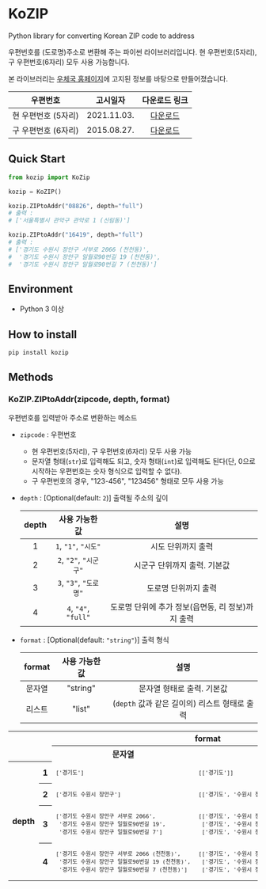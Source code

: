 # KoZIP

Python library for converting Korean ZIP code to address

우편번호를 (도로명)주소로 변환해 주는 파이썬 라이브러리입니다. 현 우편번호(5자리), 구 우편번호(6자리) 모두 사용 가능합니다.

본 라이브러리는 [우체국 홈페이지](https://www.epost.go.kr/search/zipcode/cmzcd002k01.jsp)에 고지된 정보를 바탕으로 만들어졌습니다.

|      우편번호       |  고시일자   |                              다운로드 링크                               |
| :-----------------: | :---------: | :----------------------------------------------------------------------: |
| 현 우편번호 (5자리) | 2021.11.03. | [다운로드](https://www.epost.go.kr/search/zipcode/areacdAddressDown.jsp) |
| 구 우편번호 (6자리) | 2015.08.27. |  [다운로드](https://www.epost.go.kr/search/zipcode/newAddressDown.jsp)   |

## Quick Start

```python
from kozip import KoZip

kozip = KoZIP()

kozip.ZIPtoAddr("08826", depth="full")
# 출력 :
# ['서울특별시 관악구 관악로 1 (신림동)']

kozip.ZIPtoAddr("16419", depth="full")
# 출력 :
# ['경기도 수원시 장안구 서부로 2066 (천천동)',
#  '경기도 수원시 장안구 일월로90번길 19 (천천동)',
#  '경기도 수원시 장안구 일월로90번길 7 (천천동)']
```

## Environment

- Python 3 이상

## How to install

`pip install kozip`

## Methods

### KoZIP.ZIPtoAddr(zipcode, depth, format)

우편번호를 입력받아 주소로 변환하는 메소드

- `zipcode` : 우편번호
  - 현 우편번호(5자리), 구 우편번호(6자리) 모두 사용 가능
  - 문자열 형태(`str`)로 입력해도 되고, 숫자 형태(`int`)로 입력해도 된다(단, 0으로 시작하는 우편번호는 숫자 형식으로 입력할 수 없다).
  - 구 우편번호의 경우, "123-456", "123456" 형태로 모두 사용 가능

- `depth` : [Optional(default: `2`)] 출력될 주소의 깊이

    | depth |     사용 가능한 값     |                       설명                        |
    | :---: | :--------------------: | :-----------------------------------------------: |
    |   1   |  `1`, `"1"`, `"시도"`  |                시도 단위까지 출력                 |
    |   2   | `2`, `"2"`, `"시군구"` |           시군구 단위까지 출력. 기본값            |
    |   3   | `3`, `"3"`, `"도로명"` |               도로명 단위까지 출력                |
    |   4   |  `4`, `"4"`, `"full"`  | 도로명 단위에 추가 정보(읍면동, 리 정보)까지 출력 |

- `format` : [Optional(default: `"string"`)] 출력 형식

    | format | 사용 가능한 값 |                     설명                      |
    | :----: | :------------: | :-------------------------------------------: |
    | 문자열 |    "string"    |          문자열 형태로 출력. 기본값           |
    | 리스트 |     "list"     | (`depth` 값과 같은 길이의) 리스트 형태로 출력 |

<table>
<tbody>
<tr>
    <td></td>
    <td></td>
    <th colspan="2">format</th>
</tr>
<tr>
    <td></td>
    <td></td>
    <th>문자열</th>
    <th>리스트</th>
</tr>
<tr>
    <th rowspan="4">depth</th>
    <th>1</th>
    <td><code><pre>['경기도']</pre></code></td>
    <td><code><pre>[['경기도']]</pre></code></td>
</tr>
<tr>
    <th>2</th>
    <td><code><pre>['경기도 수원시 장안구']</pre></code></td>
    <td><code><pre>[['경기도', '수원시 장안구']]</pre></code></td>
</tr>
<tr>
    <th>3</th>
    <td><code><pre>['경기도 수원시 장안구 서부로 2066', 
 '경기도 수원시 장안구 일월로90번길 19', 
 '경기도 수원시 장안구 일월로90번길 7']</pre></code></td>
    <td><code><pre>[['경기도', '수원시 장안구', '서부로 2066'],
 ['경기도', '수원시 장안구', '일월로90번길 19'],
 ['경기도', '수원시 장안구', '일월로90번길 7']]</pre></code></td>
</tr>
<tr>
    <th>4</th>
    <td><code><pre>['경기도 수원시 장안구 서부로 2066 (천천동)',
 '경기도 수원시 장안구 일월로90번길 19 (천천동)',
 '경기도 수원시 장안구 일월로90번길 7 (천천동)']</pre></code></td>
    <td><code><pre>[['경기도', '수원시 장안구', '서부로 2066 (천천동)'],
 ['경기도', '수원시 장안구', '일월로90번길 19 (천천동)'],
 ['경기도', '수원시 장안구', '일월로90번길 7 (천천동)']]</pre></code></td>
</tr>
</tbody>
</table>

